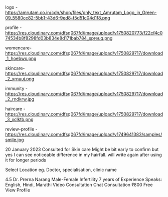 logo - https://amrutam.co.in/cdn/shop/files/only_text_Amrutam_Logo_in_Green-09_5580cc82-5bb1-43d6-9ed8-f5d51c04d1f8.png

profile - https://res.cloudinary.com/dfsq067fd/image/upload/v1750820773/f22cf4c074534b8f8298fd03b834e8d171bab784_spreuq.png

womencare- https://res.cloudinary.com/dfsq067fd/image/upload/v1750829717/download_1_hoebwx.png

skincare- https://res.cloudinary.com/dfsq067fd/image/upload/v1750829717/download_2_xrnuuj.png

immunity - https://res.cloudinary.com/dfsq067fd/image/upload/v1750829717/download_2_rndkrw.jpg

haircare - https://res.cloudinary.com/dfsq067fd/image/upload/v1750829717/download_3_xclktb.png

review-profile - https://res.cloudinary.com/dfsq067fd/image/upload/v1749641383/samples/smile.jpg

20 January 2023
Consulted for Skin care
Might be bit early to confirm but yes I can see noticeable difference in my hairfall. will write again after using it for longer periods

Select Location
eg. Doctor, specialisation, clinic name


4.5
Dr. Prerna Narang
Male-Female Infertility
7 years of Experience
Speaks: English, Hindi, Marathi
Video Consultation
Chat Consultation
₹800
Free
View Profile
